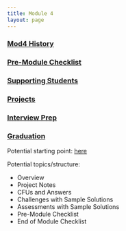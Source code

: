 ```yaml
---
title: Module 4
layout: page
---
```


### [Mod4 History](https://docs.google.com/document/d/1pHshBwLIuNUW-2mpW9ZJlawE6GHUgXDrOlo8jRVW_Ok/edit)

### [Pre-Module Checklist](../../module4/pre_module)

### [Supporting Students](../../module4/supporting_students)

### [Projects](../../module4/projects)

### [Interview Prep](../../module4/interview_prep)

### [Graduation](../../module4/graduation)


Potential starting point: [here](https://docs.google.com/document/d/1Yen38syVHqnu1_O3UZNJiDHS8Y-xfwTH0yEl1X5zaYk/edit)

Potential topics/structure:

* Overview
* Project Notes
* CFUs and Answers
* Challenges with Sample Solutions
* Assessments with Sample Solutions
* Pre-Module Checklist
* End of Module Checklist
